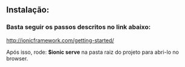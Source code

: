 ## Instalação:

### Basta seguir os passos descritos no link abaixo:

http://ionicframework.com/getting-started/

Após isso, rode: **$ionic serve** na pasta raiz do projeto para abri-lo no browser.